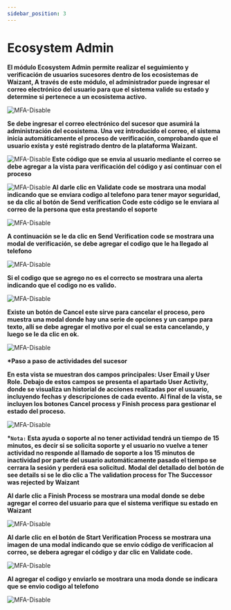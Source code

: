 ```yaml
---
sidebar_position: 3
---
```


# Ecosystem Admin

**El módulo Ecosystem Admin permite realizar el seguimiento y verificación de usuarios sucesores dentro de los ecosistemas de Waizant, A través de este módulo, el administrador puede ingresar el correo electrónico del usuario para que el sistema valide su estado y determine si pertenece a un ecosistema activo.**

![MFA-Disable](/img/backoffice-user/verification_process_backoffice.png)

**Se debe ingresar el correo electrónico del sucesor que asumirá la administración del ecosistema. Una vez introducido el correo, el sistema inicia automáticamente el proceso de verificación, comprobando que el usuario exista y esté registrado dentro de la plataforma Waizant.**

![MFA-Disable](/img/backoffice-user/user_email_start_verification.png)
**Este código que se envia al usuario mediante el correo se debe agregar a la vista para verificación del código y así continuar con el proceso**

![MFA-Disable](/img/backoffice-user/internal_code_verification.png)
**Al darle clic en Validate code se mostrara una modal indicando que se enviara codigo al telefono para tener mayor seguridad, se da clic al botón de Send verification Code este código se le enviara al correo de la persona que esta prestando el soporte**

![MFA-Disable](/img/backoffice-user/images_succesor/verification_succesfull.png)

**A continuación se le da clic en Send Verification code se mostrara una modal de verificación, se debe agregar el codigo que le ha llegado al telefono**

![MFA-Disable](/img/backoffice-user/images_succesor/validate_code_phone.png)

**Si el codigo que se agrego no es el correcto se mostrara una alerta indicando que el codigo no es valido.**

![MFA-Disable](/img/backoffice-user/images_succesor/image_alert_code_invalid.png)

**Existe un botón de Cancel este sirve para cancelar el proceso, pero muestra una modal donde hay una serie de opciones y un campo para texto, allí se debe agregar el motivo por el cual se esta cancelando, y luego se le da clic en ok.**

![MFA-Disable](/img/backoffice-user/images_succesor/cancel_process_admin_backoffice.png)

**\*Paso a paso de actividades del sucesor**

**En esta vista se muestran dos campos principales: User Email y User Role. Debajo de estos campos se presenta el apartado User Activity, donde se visualiza un historial de acciones realizadas por el usuario, incluyendo fechas y descripciones de cada evento. Al final de la vista, se incluyen los botones Cancel process y Finish process para gestionar el estado del proceso.**

![MFA-Disable](/img/backoffice-user/images_succesor/user_activity_backoffice.png)

**\*`Nota:` Esta ayuda o soporte al no tener actividad tendrá un tiempo de 15 minutos, es decir si se solicita soporte y el usuario no vuelve a tener actividad no responde al llamado de soporte a los 15 minutos de inactividad por parte del usuario automáticamente pasado el tiempo se cerrara la sesión y perderá esa solicitud.**
**Modal del detallado del botón de see details si se le dio clic a The validation process for The Successor was rejected by Waizant**

**Al darle clic a Finish Process se mostrara una modal donde se debe agregar el correo del usuario para que el sistema verifique su estado en Waizant**

![MFA-Disable](/img/backoffice-user/images_succesor/image_start_verification_process.png)

**Al darle clic en el botón de Start Verification Process se mostrara una imagen de una modal indicando que se envio código de verificacion al correo, se debera agregar el código y dar clic en Validate code.**

![MFA-Disable](/img/backoffice-user/images_succesor/validation_internal_code.png)

**Al agregar el codigo y enviarlo se mostrara una moda donde se indicara que se envio codigo al telefono**

![MFA-Disable](/img/backoffice-user/images_succesor/image_send_code_phone.png)

